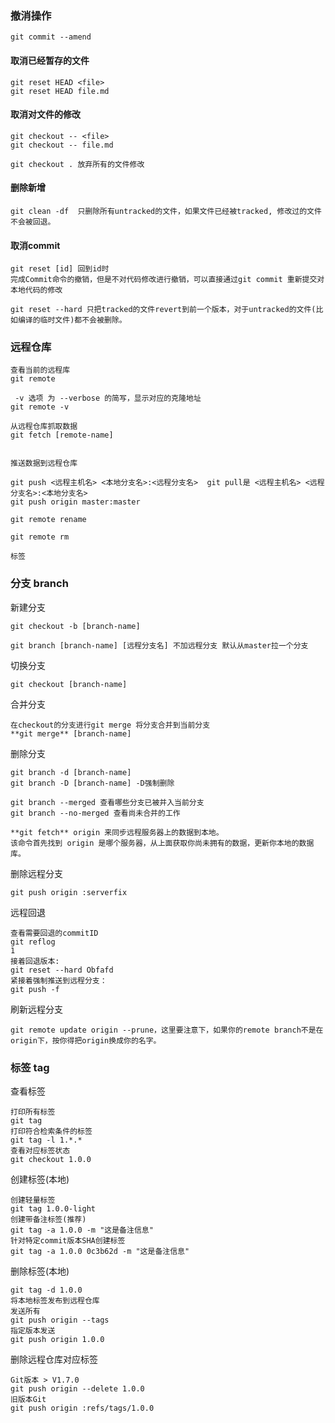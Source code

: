 
### 撤消操作
```
git commit --amend
```

#### 取消已经暂存的文件
```
git reset HEAD <file>
git reset HEAD file.md
```
#### 取消对文件的修改
```
git checkout -- <file>
git checkout -- file.md

git checkout . 放弃所有的文件修改
```

#### 删除新增
```
git clean -df  只删除所有untracked的文件，如果文件已经被tracked, 修改过的文件不会被回退。
```

#### 取消commit
```
git reset [id] 回到id时
完成Commit命令的撤销，但是不对代码修改进行撤销，可以直接通过git commit 重新提交对本地代码的修改

git reset --hard 只把tracked的文件revert到前一个版本，对于untracked的文件(比如编译的临时文件)都不会被删除。
```

### 远程仓库
```
查看当前的远程库
git remote

 -v 选项 为 --verbose 的简写，显示对应的克隆地址
git remote -v

从远程仓库抓取数据
git fetch [remote-name]


推送数据到远程仓库

git push <远程主机名> <本地分支名>:<远程分支名>  git pull是 <远程主机名> <远程分支名>:<本地分支名>
git push origin master:master

git remote rename

git remote rm

标签
```

### 分支 branch

新建分支
```
git checkout -b [branch-name]

git branch [branch-name] [远程分支名] 不加远程分支 默认从master拉一个分支
```
切换分支
```
git checkout [branch-name]
```

合并分支
```
在checkout的分支进行git merge 将分支合并到当前分支
**git merge** [branch-name]
```

删除分支
```
git branch -d [branch-name]
git branch -D [branch-name] -D强制删除
```

```
git branch --merged 查看哪些分支已被并入当前分支
git branch --no-merged 查看尚未合并的工作
```

```
**git fetch** origin 来同步远程服务器上的数据到本地。
该命令首先找到 origin 是哪个服务器，从上面获取你尚未拥有的数据，更新你本地的数据库。
```

删除远程分支
```
git push origin :serverfix
```

远程回退
```
查看需要回退的commitID
git reflog 
1
接着回退版本:
git reset --hard Obfafd
紧接着强制推送到远程分支：
git push -f
```

刷新远程分支
```
git remote update origin --prune，这里要注意下，如果你的remote branch不是在origin下，按你得把origin换成你的名字。
```

### 标签 tag
查看标签
```
打印所有标签
git tag
打印符合检索条件的标签
git tag -l 1.*.*
查看对应标签状态
git checkout 1.0.0
```
创建标签(本地)
```
创建轻量标签
git tag 1.0.0-light
创建带备注标签(推荐)
git tag -a 1.0.0 -m "这是备注信息"
针对特定commit版本SHA创建标签
git tag -a 1.0.0 0c3b62d -m "这是备注信息"
```
删除标签(本地)
```
git tag -d 1.0.0
将本地标签发布到远程仓库
发送所有
git push origin --tags
指定版本发送
git push origin 1.0.0
```
删除远程仓库对应标签
```
Git版本 > V1.7.0
git push origin --delete 1.0.0
旧版本Git
git push origin :refs/tags/1.0.0
```